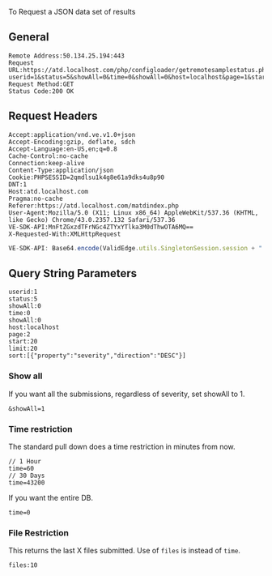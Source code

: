 To Request a JSON data set of results 

## General
```
Remote Address:50.134.25.194:443
Request URL:https://atd.localhost.com/php/configloader/getremotesamplestatus.php?userid=1&status=5&showAll=0&time=0&showAll=0&host=localhost&page=1&start=0&limit=20&sort=%5B%7B%22property%22%3A%22severity%22%2C%22direction%22%3A%22DESC%22%7D%5D
Request Method:GET
Status Code:200 OK
```

## Request Headers
```
Accept:application/vnd.ve.v1.0+json
Accept-Encoding:gzip, deflate, sdch
Accept-Language:en-US,en;q=0.8
Cache-Control:no-cache
Connection:keep-alive
Content-Type:application/json
Cookie:PHPSESSID=2qmdlsu1k4g8e61a9dks4u8p90
DNT:1
Host:atd.localhost.com
Pragma:no-cache
Referer:https://atd.localhost.com/matdindex.php
User-Agent:Mozilla/5.0 (X11; Linux x86_64) AppleWebKit/537.36 (KHTML, like Gecko) Chrome/43.0.2357.132 Safari/537.36
VE-SDK-API:MnFtZGxzdTFrNGc4ZTYxYTlka3M0dThwOTA6MQ==
X-Requested-With:XMLHttpRequest
```
```js
VE-SDK-API: Base64.encode(ValidEdge.utils.SingletonSession.session + ":" + ValidEdge.utils.SingletonSession.userId)
```
## Query String Parameters
```
userid:1
status:5
showAll:0
time:0
showAll:0
host:localhost
page:2
start:20
limit:20
sort:[{"property":"severity","direction":"DESC"}]
```

### Show all

If you want all the submissions, regardless of severity, set showAll to 1.

```
&showAll=1
```

### Time restriction

The standard pull down does a time restriction in minutes from now.
```
// 1 Hour
time=60
// 30 Days
time=43200
```
If you want the entire DB.
```
time=0
```

### File Restriction

This returns the last X files submitted. Use of `files` is instead of `time`.

```
files:10
```
